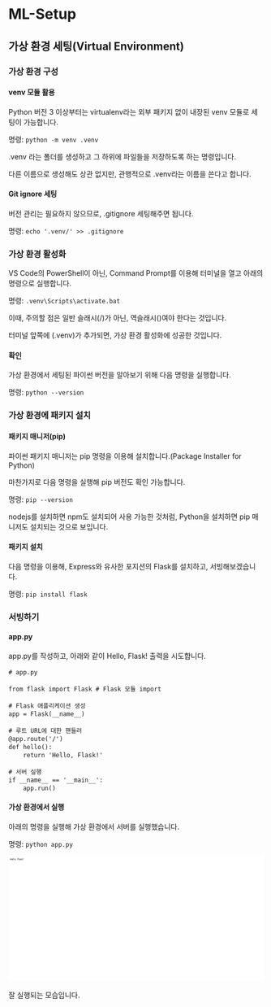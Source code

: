 # ML-Setup
## 가상 환경 세팅(Virtual Environment)
### 가상 환경 구성
#### venv 모듈 활용
Python 버전 3 이상부터는 virtualenv라는 외부 패키지 없이 내장된 venv 모듈로 세팅이 가능합니다.

명령: `python -m venv .venv`

.venv 라는 폴더를 생성하고 그 하위에 파일들을 저장하도록 하는 명령입니다.

다른 이름으로 생성해도 상관 없지만, 관행적으로 .venv라는 이름을 쓴다고 합니다.

#### Git ignore 세팅

버전 관리는 필요하지 않으므로, .gitignore 세팅해주면 됩니다.

명령: `echo '.venv/' >> .gitignore`

### 가상 환경 활성화

VS Code의 PowerShell이 아닌, Command Prompt를 이용해 터미널을 열고 아래의 명령으로 실행합니다.

명령: `.venv\Scripts\activate.bat`

이때, 주의할 점은 일반 슬래시(/)가 아닌, 역슬래시(\)여야 한다는 것입니다.

터미널 앞쪽에 (.venv)가 추가되면, 가상 환경 활성화에 성공한 것입니다.

#### 확인

가상 환경에서 세팅된 파이썬 버전을 알아보기 위해 다음 명령을 실행합니다.

명령: `python --version`

### 가상 환경에 패키지 설치

#### 패키지 매니저(pip)

파이썬 패키지 매니저는 pip 명령을 이용해 설치합니다.(Package Installer for Python)

마찬가지로 다음 명령을 실행해 pip 버전도 확인 가능합니다.

명령: `pip --version`

nodejs를 설치하면 npm도 설치되어 사용 가능한 것처럼, Python을 설치하면 pip 매니저도 설치되는 것으로 보입니다.

#### 패키지 설치

다음 명령을 이용해, Express와 유사한 포지션의 Flask를 설치하고, 서빙해보겠습니다.

명령: `pip install flask`

### 서빙하기

#### app.py 

app.py를 작성하고, 아래와 같이 Hello, Flask! 출력을 시도합니다.


```
# app.py

from flask import Flask # Flask 모듈 import

# Flask 애플리케이션 생성
app = Flask(__name__)

# 루트 URL에 대한 핸들러
@app.route('/')
def hello():
    return 'Hello, Flask!'

# 서버 실행
if __name__ == '__main__':
    app.run()
```

#### 가상 환경에서 실행

아래의 명령을 실행해 가상 환경에서 서버를 실행했습니다.

명령: `python app.py`

![스크린샷](image.png)

잘 실행되는 모습입니다.